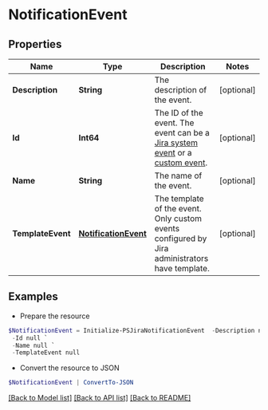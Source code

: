 # NotificationEvent
## Properties

Name | Type | Description | Notes
------------ | ------------- | ------------- | -------------
**Description** | **String** | The description of the event. | [optional] 
**Id** | **Int64** | The ID of the event. The event can be a [Jira system event](https://confluence.atlassian.com/x/8YdKLg#Creatinganotificationscheme-eventsEvents) or a [custom event](https://confluence.atlassian.com/x/AIlKLg). | [optional] 
**Name** | **String** | The name of the event. | [optional] 
**TemplateEvent** | [**NotificationEvent**](NotificationEvent.md) | The template of the event. Only custom events configured by Jira administrators have template. | [optional] 

## Examples

- Prepare the resource
```powershell
$NotificationEvent = Initialize-PSJiraNotificationEvent  -Description null `
 -Id null `
 -Name null `
 -TemplateEvent null
```

- Convert the resource to JSON
```powershell
$NotificationEvent | ConvertTo-JSON
```

[[Back to Model list]](../README.md#documentation-for-models) [[Back to API list]](../README.md#documentation-for-api-endpoints) [[Back to README]](../README.md)

